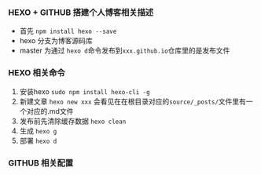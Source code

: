 ### HEXO + GITHUB 搭建个人博客相关描述
+ 首先 `npm install hexo --save` 
+ hexo 分支为博客源码库
+ master 为通过 ```hexo d```命令发布到```xxx.github.io```仓库里的是发布文件

###  HEXO 相关命令
1. 安装hexo
```sudo npm install hexo-cli -g```
2. 新建文章
```hexo new xxx``` 会看见在在根目录对应的```source/_posts/```文件里有一个对应的.md文件
3. 发布前先清除缓存数据
```hexo clean```
4. 生成 
```hexo g```
5. 部署
```hexo d```

### GITHUB 相关配置